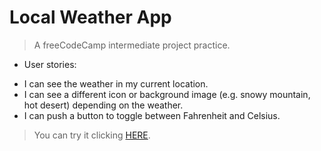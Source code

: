 # Local Weather App
> A freeCodeCamp intermediate project practice.

* User stories:
- I can see the weather in my current location.
- I can see a different icon or background image (e.g. snowy mountain, hot desert) depending on the weather.
- I can push a button to toggle between Fahrenheit and Celsius.


> You can try it clicking [HERE](https://luchosr.github.io/localWeatherApp/).
